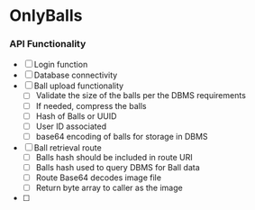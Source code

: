 # OnlyBalls

### API Functionality

- [ ] Login function
- [ ] Database connectivity
- [ ] Ball upload functionality
    - [ ] Validate the size of the balls per the DBMS requirements
    - [ ] If needed, compress the balls
    - [ ] Hash of Balls or UUID 
    - [ ] User ID associated
    - [ ] base64 encoding of balls for storage in DBMS
- [ ] Ball retrieval route 
    - [ ] Balls hash should be included in route URI
    - [ ] Balls hash used to query DBMS for Ball data
    - [ ] Route Base64 decodes image file
    - [ ] Return byte array to caller as the image
- [ ] 